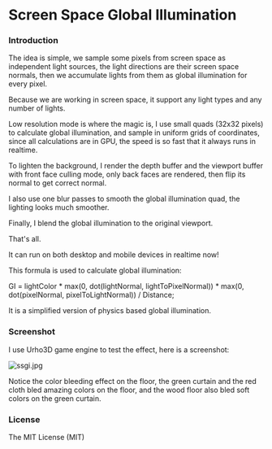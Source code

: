 # Screen Space Global Illumination
### Introduction
The idea is simple, we sample some pixels from screen space as independent light sources, the light directions are their screen space normals, then we accumulate lights from them as global illumination for every pixel.

Because we are working in screen space, it support any light types and any number of lights.

Low resolution mode is where the magic is, I use small quads (32x32 pixels) to calculate global illumination, and sample in uniform grids of coordinates, since all calculations are in GPU, the speed is so fast that it always runs in realtime.

To lighten the background, I render the depth buffer and the viewport buffer with front face culling mode, only back faces are rendered, then flip its normal to get correct normal.

I also use one blur passes to smooth the global illumination quad, the lighting looks much smoother.

Finally, I blend the global illumination to the original viewport.

That's all.

It can run on both desktop and mobile devices in realtime now!

This formula is used to calculate global illumination:

GI = lightColor * max(0, dot(lightNormal, lightToPixelNormal)) * max(0, dot(pixelNormal, pixelToLightNormal)) / Distance;

It is a simplified version of physics based global illumination.

### Screenshot
I use Urho3D game engine to test the effect, here is a screenshot:

![ssgi.jpg](http://www.mesh-online.net/ssgi.jpg)

Notice the color bleeding effect on the floor, the green curtain and the red cloth bled amazing colors on the floor, and the wood floor also bled soft colors on the green curtain.

### License
The MIT License (MIT)
